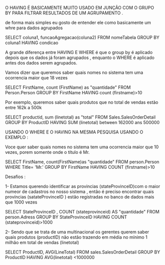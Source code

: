 O HAVING É BASICAMENTE MUITO USADO EM JUNÇÃO COM O GRUPO BY PARA FILTRAR RESULTADOS DE UM AGRUPAMENTO . 

de forma mais simples eu gosto de entender ele como basicamente um whre para dados agrupados 

SELECT coluna1, funcaoAgregacao(coluna2)
FROM nomeTabela
GROUP BY coluna1
HAVING condicao

A grande diferença entre HAVING E WHERE é que o group by é aplicado depois que os dados já foram agrupados , enquanto o WHERE é aplicado antes dos dados serem agrupados. 

Vamos dizer que queremos saber quais nomes no sistema tem uma ocorrencia maior que 18 vezes 

SELECT FirstName, count (FirstName) as "quantidade" 
FROM Person.Person 
GROUP BY FirstName
HAVING count (firstname)>10 

Por exemplo, queremos saber quais produtos que no total de vendas estão entre 162k a 500k

SELECT productid, sum (linetotal) as "total"
FROM Sales.SalesOrderDetail
GROUP BY ProductID
HAVING SUM (linetotal) between 162000 ans 500000


USANDO O WHERE E O HAVING NA MESMA PESQUISA USANDO O EXEMPLO  : 

Voce quer saber quais nomes no sistema tem uma ocorrencia maior que 10 vezes, porem somente onde o título é Mr. 

SELECT FirstName, count(FirstName)as "quantidade"
FROM person.Person
WHERE Title= 'Mr.'
GROUP BY FirstName
HAVING COUNT (firstname)>10 

Desafios : 

1- Estamos querendo identificar as provincias (stateProvinceID)com o maior numeor de cadastros no nosso sistema , então é preciso encontrar quais províncias (satateProvinceID )
estão registradas no banco de dados mais que 1000 vezes 


SELECT StateProvinceID , COUNT (stateprovinceid) AS "quantidade"
FROM person.Adress
GROUP BY StateProvinceID
HAVING COUNT (stateprovinceid)>1000

2- Sendo que se trata de uma multinacional os gerentes querem saber quais produtos (productID) não  estão trazendo em média no mínimo 1 milhão em total de vendas (linetotal)

SELECT ProductID, AVG(LineTotal)
FROM sales.SalesOrderDetail
GROUP BY ProductID
HAVING AVG(linetotal) <1000000










